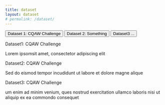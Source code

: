 ```yaml
---
title: dataset
layout: dataset
# permalink: /dataset/
---
```


  <div class="info">
      <div class="tab1">
          <button class="tablinks" onmouseover="showDataset(event, 'Dataset1')">Dataset 1: CQAW Challenge</button>
          <button class="tablinks" onmouseover="showDataset(event, 'Dataset2')">Dataset 2: Something</button>
          <button class="tablinks" onmouseover="showDataset(event, 'Dataset3')">Dataset3 ...</button>
  </div>
  <div id="Dataset1" class="tabcontent">
      <p class="info1"> Dataset1: CQAW Challenge</p>
      <p class="info2"> Lorem ipsomsit amet, consectetor adipiscing elit</p>
    </div>
    <div id="Dataset2" class="tabcontent">
      <p class="info1"> Dataset2: CQAW Challenge</p>
      <p class="info2">Sed do eismod tempor incudidunt ut labore et dolore magne alique  </p>
    </div>
    <div id="Dataset3" class="tabcontent">
      <p class="info1"> Dataset3: CQAW Challenge</p>
      <p class="info2"> um enim ad minim venium, ques nostrud exercitation ullamco laboris nisi ut aliquip ex ea commondo consequet </p>
    </div>
    <div class="clearfix"></div>
  </div>
  <script src="js/scripts.js"></script>
